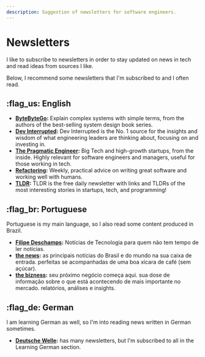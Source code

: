 ```yaml
---
description: Suggestion of newsletters for software engineers.
---
```


# Newsletters

I like to subscribe to newsletters in order to stay updated on news in tech and read ideas from sources I like.

Below, I recommend some newsletters that I'm subscribed to and I often read.

## :flag\_us: English

* [**ByteByteGo**](https://blog.bytebytego.com/?r=2ggcar)**:** Explain complex systems with simple terms, from the authors of the best-selling system design book series.
* [**Dev Interrupted**](https://devinterrupted.substack.com/)**:** Dev Interrupted is the No. 1 source for the insights and wisdom of what engineering leaders are thinking about, focusing on and investing in.
* [**The Pragmatic Engineer**](https://newsletter.pragmaticengineer.com/)**:** Big Tech and high-growth startups, from the inside. Highly relevant for software engineers and managers, useful for those working in tech.
* [**Refactoring**](https://refactoring.fm/?r=2ggcar)**:** Weekly, practical advice on writing great software and working well with humans.
* [**TLDR**](https://tldr.tech/)**:** TLDR is the free daily newsletter with links and TLDRs of the most interesting stories in startups, tech, and programming!

## :flag\_br: Portuguese

Portuguese is my main language, so I also read some content produced in Brazil.&#x20;

* [**Filipe Deschamps**](https://filipedeschamps.com.br/newsletter)**:** Notícias de Tecnologia para quem não tem tempo de ler notícias.
* [**the news**](https://grow.surf/x5eg0s)**:** as principais notícias do Brasil e do mundo na sua caixa de entrada. perfeitas se acompanhadas de uma boa xícara de café (sem açúcar).
* [**the bizness**](https://thebizness.substack.com/)**:** seu próximo negócio começa aqui. sua dose de informação sobre o que está acontecendo de mais importante no mercado. relatórios, análises e insights.

## :flag\_de: German

I am learning German as well, so I'm into reading news written in German sometimes.

* [**Deutsche Welle**](https://corporate.dw.com/en/newsletter-registration/a-15718229)**:** has many newsletters, but I'm subscribed to all in the Learning German section.
